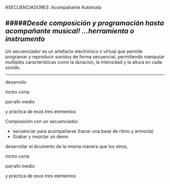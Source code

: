 #SECUENCIADORES: Acompañante Autómata


#####*Desde composición y programación hasta acompañante musical! ...herramienta o instrumento*
----
Un secuenciador es un artefacto electrónico o virtual que permite programar y reproducir sonidos de forma secuencial, permitiendo manipular multiples caracteristicas como la duracion, la intensidad y la altura en cada sonido. 

----

desarrollo



inctro corta

parrafo medio

y práctica de esos tres elementos

 Composición con un secuenciador.
- secuenciar para acompañarse (hacer una base de ritmo y armonía)
- Grabar y mezclar un demo
 
desarrollar el dcumento de la misma manera que los otros,
 
inctro corta

parrafo medio
 
y práctica de esos tres elementos
